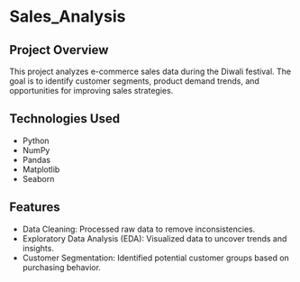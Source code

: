# Sales_Analysis

## Project Overview
This project analyzes e-commerce sales data during the Diwali festival. The goal is to identify customer segments, product demand trends, and opportunities for improving sales strategies.

## Technologies Used
- Python
- NumPy
- Pandas
- Matplotlib
- Seaborn

## Features
- Data Cleaning: Processed raw data to remove inconsistencies.
- Exploratory Data Analysis (EDA): Visualized data to uncover trends and insights.
- Customer Segmentation: Identified potential customer groups based on purchasing behavior.

